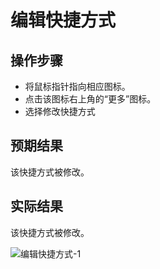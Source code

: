 # 编辑快捷方式

## 操作步骤

- 将鼠标指针指向相应图标。
- 点击该图标右上角的“更多”图标。
- 选择修改快捷方式

## 预期结果

该快捷方式被修改。

## 实际结果

该快捷方式被修改。

![编辑快捷方式-1](../img/编辑快捷方式-1.png)